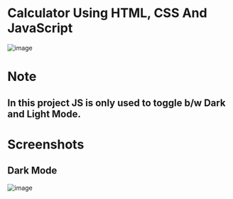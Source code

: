 # Calculator Using HTML, CSS And JavaScript

![image](https://user-images.githubusercontent.com/72864817/173788759-01277117-a6cd-4208-8c03-9021bc0a0240.png)

# Note

## In this project JS is only used to toggle b/w Dark and Light Mode.

# Screenshots

## Dark Mode

![image](https://user-images.githubusercontent.com/72864817/174967626-0412e73c-4cdb-4f66-9531-e124a2281d78.png)




